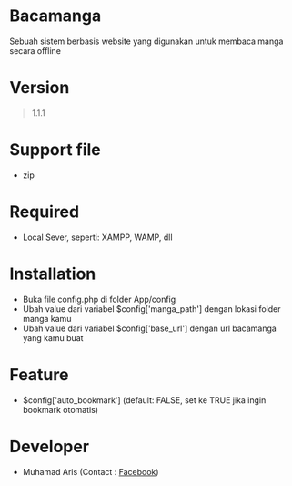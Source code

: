 # Bacamanga
Sebuah sistem berbasis website yang digunakan untuk membaca manga secara offline

# Version
> 1.1.1

# Support file
- zip

# Required
- Local Sever, seperti: XAMPP, WAMP, dll

# Installation
- Buka file config.php di folder App/config
- Ubah value dari variabel $config['manga_path'] dengan lokasi folder manga kamu
- Ubah value dari variabel $config['base_url'] dengan url bacamanga yang kamu buat

# Feature
- $config\['auto_bookmark'\]  \(default: FALSE, set ke TRUE jika ingin bookmark otomatis\)

# Developer
- Muhamad Aris (Contact : [Facebook](https://www.facebook.com/zyonesth))
